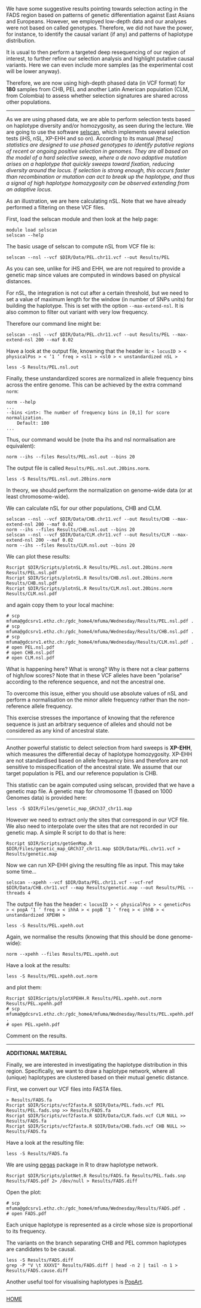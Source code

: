 
We have some suggestive results pointing towards selection acting in the FADS region based on patterns of genetic differentiation against East Asians and Europeans.
However, we employed low-depth data and our analyses were not based on called genotypes.
Therefore, we did not have the power, for instance, to identify the causal variant (if any) and patterns of haplotype distribution.

It is usual to then perform a targeted deep resequencing of our region of interest, to further refine our selection analysis and highlight putative causal variants.
Here we can even include more samples (as the experimental cost will be lower anyway).

Therefore, we are now using high-depth phased data (in VCF format) for **180** samples from CHB, PEL and another Latin American population (CLM, from Colombia) to assess whether selection signatures are shared across other populations.

-------------------------- 

As we are using phased data, we are able to perform selection tests based on haplotype diversity and/or homozygosity, as seen during the lecture.
We are going to use the software [selscan](https://github.com/szpiech/selscan), which implements several selection tests (iHS, nSL, XP-EHH and so on).
According to its manual *[these] statistics are designed to use phased genotypes to identify putative regions of recent or ongoing positive selection in genomes. They are all based on the model of a hard selective sweep, where a de novo adaptive mutation arises on a haplotype that quickly sweeps toward fixation, reducing diversity around the locus. If selection is strong enough, this occurs faster than recombination or mutation can act to break up the haplotype, and thus a signal of high haplotype homozygosity can be observed extending from an adaptive locus.*

As an illustration, we are here calculating nSL.
Note that we have already performed a filtering on these VCF files.

First, load the selscan module and then look at the help page:
```
module load selscan
selscan --help
```
The basic usage of selscan to compute nSL from VCF file is:
```
selscan --nsl --vcf $DIR/Data/PEL.chr11.vcf --out Results/PEL
```
As you can see, unlike for iHS and EHH, we are not required to provide a genetic map since values are computed in windows based on physical distances.

For nSL, the integration is not cut after a certain threshold, but we need to set a value of maximum length for the window (in number of SNPs units) for building the haplotype.
This is set with the option `--max-extend-nsl`.
It is also common to filter out variant with very low frequency.

Therefore our command line might be:
```
selscan --nsl --vcf $DIR/Data/PEL.chr11.vcf --out Results/PEL --max-extend-nsl 200 --maf 0.02
```
Have a look at the output file, knowning that the header is:
`< locusID > < physicalPos > < ’1 ’ freq > <sl1 > <sl0 > < unstandardized nSL >`
```
less -S Results/PEL.nsl.out
```

Finally, these unstandardized scores are normalized in allele frequency bins across the entire genome.
This can be achieved by the extra command `norm`:
```
norm --help
...
--bins <int>: The number of frequency bins in [0,1] for score normalization.
	Default: 100
...
```
Thus, our command would be (note tha ihs and nsl normalisation are equivalent):
```
norm --ihs --files Results/PEL.nsl.out --bins 20
```
The output file is called `Results/PEL.nsl.out.20bins.norm`.
```
less -S Results/PEL.nsl.out.20bins.norm
```
In theory, we should perform the normalization on genome-wide data (or at least chromosome-wide).

We can calculate nSL for our other populations, CHB and CLM.
```
selscan --nsl --vcf $DIR/Data/CHB.chr11.vcf --out Results/CHB --max-extend-nsl 200 --maf 0.02
norm --ihs --files Results/CHB.nsl.out --bins 20
selscan --nsl --vcf $DIR/Data/CLM.chr11.vcf --out Results/CLM --max-extend-nsl 200 --maf 0.02
norm --ihs --files Results/CLM.nsl.out --bins 20
```

We can plot these results:
```
Rscript $DIR/Scripts/plotnSL.R Results/PEL.nsl.out.20bins.norm Results/PEL.nsl.pdf
Rscript $DIR/Scripts/plotnSL.R Results/CHB.nsl.out.20bins.norm Results/CHB.nsl.pdf
Rscript $DIR/Scripts/plotnSL.R Results/CLM.nsl.out.20bins.norm Results/CLM.nsl.pdf
```
and again copy them to your local machine:
```
# scp mfuma@gdcsrv1.ethz.ch:/gdc_home4/mfuma/Wednesday/Results/PEL.nsl.pdf .
# scp mfuma@gdcsrv1.ethz.ch:/gdc_home4/mfuma/Wednesday/Results/CHB.nsl.pdf .
# scp mfuma@gdcsrv1.ethz.ch:/gdc_home4/mfuma/Wednesday/Results/CLM.nsl.pdf .
# open PEL.nsl.pdf
# open CHB.nsl.pdf
# open CLM.nsl.pdf 
```

What is happening here? What is wrong? Why is there not a clear patterns of high/low scores?
Note that in these VCF alleles have been "polarise" according to the reference sequence, and not the ancestral one.

To overcome this issue, either you should use absolute values of nSL and perform a normalisation on the minor allele frequency rather than the non-reference allele frequency.

This exercise stresses the importance of knowing that the reference sequence is just an arbitrary sequence of alleles and should not be considered as any kind of ancestral state.

-----------------------

Another powerful statistic to delect selection from hard sweeps is **XP-EHH**, which measures the differential decay of haplotype homozygosity.
XP-EHH are not standardised based on allele frequency bins and therefore are not sensitive to misspecification of the ancestral state.
We assume that our target population is PEL and our reference population is CHB.

This statistic can be again computed using selscan, provided that we have a genetic map file.
A genetic map for chromosome 11 (based on 1000 Genomes data) is provided here:
```
less -S $DIR/Files/genetic_map_GRCh37_chr11.map
```
However we need to extract only the sites that correspond in our VCF file.
We also need to interpolate over the sites that are not recorded in our genetic map.
A simple R script to do that is here:
```
Rscript $DIR/Scripts/getGenMap.R $DIR/Files/genetic_map_GRCh37_chr11.map $DIR/Data/PEL.chr11.vcf > Results/genetic.map
```

Now we can run XP-EHH giving the resulting file as input.
This may take some time...
```
selscan --xpehh --vcf $DIR/Data/PEL.chr11.vcf --vcf-ref $DIR/Data/CHB.chr11.vcf --map Results/genetic.map --out Results/PEL --threads 4
```
The output file has the header:
`< locusID > < physicalPos > < geneticPos > < popA ’1 ’ freq > < ihhA > < popB ’1 ’ freq > < ihhB > < unstandardized XPEHH >`
```
less -S Results/PEL.xpehh.out
```
Again, we normalise the results (knowing that this should be done genome-wide):
```
norm --xpehh --files Results/PEL.xpehh.out
```
Have a look at the results:
```
less -S Results/PEL.xpehh.out.norm
```
and plot them:
```
Rscript $DIRScripts/plotXPEHH.R Results/PEL.xpehh.out.norm Results/PEL.xpehh.pdf
# scp mfuma@gdcsrv1.ethz.ch:/gdc_home4/mfuma/Wednesday/Results/PEL.xpehh.pdf .
# open PEL.xpehh.pdf
```

Comment on the results.

-----------------------------

**ADDITIONAL MATERIAL**

Finally, we are interested in investigating the haplotype distribution in this region.
Specifically, we want to draw a haplotype network, where all (unique) haplotypes are clustered based on their mutual genetic distance.

First, we convert our VCF files into FASTA files.
```
> Results/FADS.fa
Rscript $DIR/Scripts/vcf2fasta.R $DIR/Data/PEL.fads.vcf PEL Results/PEL.fads.snp >> Results/FADS.fa
Rscript $DIR/Scripts/vcf2fasta.R $DIR/Data/CLM.fads.vcf CLM NULL >> Results/FADS.fa
Rscript $DIR/Scripts/vcf2fasta.R $DIR/Data/CHB.fads.vcf CHB NULL >> Results/FADS.fa
```
Have a look at the resulting file:
```
less -S Results/FADS.fa
```

We are using [pegas](https://bioinformatics.oxfordjournals.org/content/26/3/419.full) package in R to draw haplotype network.
```
Rscript $DIR/Scripts/plotNet.R Results/FADS.fa Results/PEL.fads.snp Results/FADS.pdf 2> /dev/null > Results/FADS.diff
```
Open the plot:
```
# scp mfuma@gdcsrv1.ethz.ch:/gdc_home4/mfuma/Wednesday/Results/FADS.pdf .
# open FADS.pdf
```
Each unique haplotype is represented as a circle whose size is proportional to its frequency.

The variants on the branch separating CHB and PEL common haplotypes are candidates to be causal.
```
less -S Results/FADS.diff
grep -P "V \t XXXVI" Results/FADS.diff | head -n 2 | tail -n 1 > Results/FADS.cause.diff
```

Another useful tool for visualising haplotypes is [PopArt](http://popart.otago.ac.nz/).

------------------------

[HOME](https://github.com/mfumagalli/Weggis)






